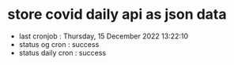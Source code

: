 # store covid daily api as json data

- last cronjob : Thursday, 15 December 2022 13:22:10
- status og cron : success
- status daily cron : success
      
      
